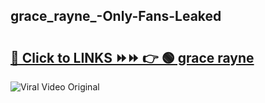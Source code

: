 
 ## grace_rayne_-Only-Fans-Leaked

# <h2><a href="https://clipsfans.com/grace_rayne_&ref=git">🔗 Click to LINKS ⏩⏩ 👉 🟢 grace rayne  </a></h2>

<a href="https://clipsfans.com/grace_rayne_&ref=git" rel="nofollow" data-target="animated-image.originalLink"><img src="https://i.ibb.co.com/xMMVF88/686577567.gif" alt="Viral Video Original" style="max-width: 100%; display: inline-block;" data-target="animated-image.originalImage"></a>
